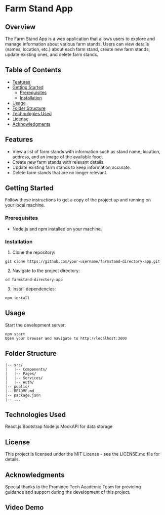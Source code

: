 # Farm Stand App

## Overview

The Farm Stand App is a web application that allows users to explore and manage information about various farm stands. Users can view details (names, location, etc.) about each farm stand, create new farm stands, update existing ones, and delete farm stands.

## Table of Contents

- [Features](#features)
- [Getting Started](#getting-started)
  - [Prerequisites](#prerequisites)
  - [Installation](#installation)
- [Usage](#usage)
- [Folder Structure](#folder-structure)
- [Technologies Used](#technologies-used)
- [License](#license)
- [Acknowledgments](#acknowledgments)

## Features

- View a list of farm stands with information such as stand name, location, address, and an image of the available food.
- Create new farm stands with relevant details.
- Update existing farm stands to keep information accurate.
- Delete farm stands that are no longer relevant.

## Getting Started

Follow these instructions to get a copy of the project up and running on your local machine.

### Prerequisites

- Node.js and npm installed on your machine.

### Installation

1. Clone the repository:

```git clone https://github.com/your-username/farmstand-directory-app.git```

2. Navigate to the project directory:

```cd farmstand-directory-app```

3. Install dependencies:

```npm install```

## Usage

Start the development server:

```
npm start 
Open your browser and navigate to http://localhost:3000
```

## Folder Structure

```farmstand-directory-app/
|-- src/
|   |-- Components/
|   |-- Pages/
|   |-- Services/
|   |-- Auth/
|-- public/
|-- README.md
|-- package.json
|-- ...
```


## Technologies Used

React.js
Bootstrap
Node.js
MockAPI for data storage



## License
This project is licensed under the MIT License - see the LICENSE.md file for details.

## Acknowledgments
Special thanks to the Promineo Tech Academic Team for providing guidance and support during the development of this project.

## Video Demo




